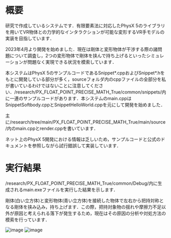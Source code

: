 # 概要
研究で作成しているシステムです．有限要素法に対応したPhysX 5のライブラリを用いてVR物体との力学的なインタラクションが可能な変形するVR手モデルの実装を目指しています．

2023年4月より開発を始めました．現在は剛体と変形物体が干渉する際の諸問題について調査し，2つの変形物体で剛体を挟んで持ち上げるといったシミュレーションが問題なく実現できる状況を模索しています．

本システムはPhysX 5のサンプルコードであるSnippet*.cppおよびSnippet*.hをもとに開発している部分が多く，sourceフォルダ内のcppファイルの全部分を私が書いているわけではないことに注意してください．/research/PX_FLOAT_POINT_PRECISE_MATH_True/common/snippets/内に一連のサンプルコードがあります．本システムのmain.cppはSnippetSoftbody.cppとSnippetHelloWorld.cppを元にして開発を始めました．

主に/research/tree/main/PX_FLOAT_POINT_PRECISE_MATH_True/main/source/内のmain.cppとrender.cppを書いています．

ネット上のPhysX 5開発における情報は乏しいため，サンプルコードと公式のドキュメントを参照しながら試行錯誤して実装しています．


# 実行結果
/research/PX_FLOAT_POINT_PRECISE_MATH_True/common/Debug/内に生成されるmain.exeファイルを実行した結果を示します．

剛体(白い立方体)と変形物体(青い立方体)を接続した物体で左右から把持対称となる剛体を挟み込み，持ち上げます．この際，把持対象物の揺れや摩擦力不足以外が原因と考えられる落下が発生するため，現在はその原因の分析や対処方法の模索を行っています．

![image](https://github.com/fm-ngjh/research/assets/135797163/63037669-5ad3-40f3-bdc4-e2b2ad99d880)
![image](https://github.com/fm-ngjh/research/assets/135797163/6a0c17b9-969a-4894-a159-254d83ccab5e)

